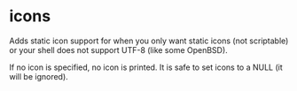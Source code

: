 # icons

Adds static icon support for when you only want static icons (not scriptable) or your shell does not support UTF-8 (like some OpenBSD).

If no icon is specified, no icon is printed. It is safe to set icons to a NULL (it will be ignored).
